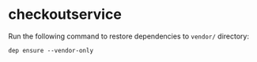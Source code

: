 # checkoutservice

Run the following command to restore dependencies to `vendor/` directory:

    dep ensure --vendor-only
 
 
 
